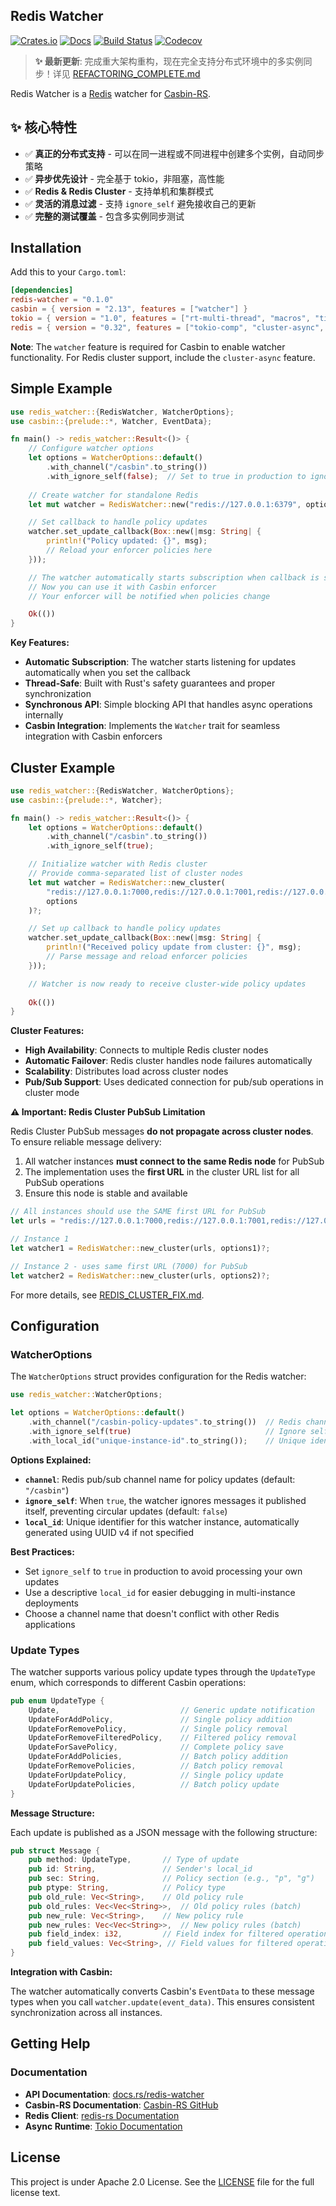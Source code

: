 Redis Watcher
---

[![Crates.io](https://img.shields.io/crates/v/redis-watcher.svg)](https://crates.io/crates/redis-watcher)
[![Docs](https://docs.rs/redis-watcher/badge.svg)](https://docs.rs/redis-watcher)
[![Build Status](https://github.com/casbin-rs/redis-watcher/actions/workflows/ci.yml/badge.svg)](https://github.com/casbin-rs/redis-watcher/actions/workflows/ci.yml)
[![Codecov](https://codecov.io/gh/casbin-rs/redis-watcher/branch/master/graph/badge.svg)](https://codecov.io/gh/casbin-rs/redis-watcher)

> **✨ 最新更新**: 完成重大架构重构，现在完全支持分布式环境中的多实例同步！详见 [REFACTORING_COMPLETE.md](./REFACTORING_COMPLETE.md)

Redis Watcher is a [Redis](http://redis.io) watcher for [Casbin-RS](https://github.com/casbin/casbin-rs).

## ✨ 核心特性

- ✅ **真正的分布式支持** - 可以在同一进程或不同进程中创建多个实例，自动同步策略
- ✅ **异步优先设计** - 完全基于 tokio，非阻塞，高性能
- ✅ **Redis & Redis Cluster** - 支持单机和集群模式
- ✅ **灵活的消息过滤** - 支持 `ignore_self` 避免接收自己的更新
- ✅ **完整的测试覆盖** - 包含多实例同步测试

## Installation

Add this to your `Cargo.toml`:

```toml
[dependencies]
redis-watcher = "0.1.0"
casbin = { version = "2.13", features = ["watcher"] }
tokio = { version = "1.0", features = ["rt-multi-thread", "macros", "time"] }
redis = { version = "0.32", features = ["tokio-comp", "cluster-async", "aio"] }
```

**Note**: The `watcher` feature is required for Casbin to enable watcher functionality. For Redis cluster support, include the `cluster-async` feature.

## Simple Example

```rust
use redis_watcher::{RedisWatcher, WatcherOptions};
use casbin::{prelude::*, Watcher, EventData};

fn main() -> redis_watcher::Result<()> {
    // Configure watcher options
    let options = WatcherOptions::default()
        .with_channel("/casbin".to_string())
        .with_ignore_self(false);  // Set to true in production to ignore self-updates
    
    // Create watcher for standalone Redis
    let mut watcher = RedisWatcher::new("redis://127.0.0.1:6379", options)?;

    // Set callback to handle policy updates
    watcher.set_update_callback(Box::new(|msg: String| {
        println!("Policy updated: {}", msg);
        // Reload your enforcer policies here
    }));

    // The watcher automatically starts subscription when callback is set
    // Now you can use it with Casbin enforcer
    // Your enforcer will be notified when policies change

    Ok(())
}
```

**Key Features:**
- **Automatic Subscription**: The watcher starts listening for updates automatically when you set the callback
- **Thread-Safe**: Built with Rust's safety guarantees and proper synchronization
- **Synchronous API**: Simple blocking API that handles async operations internally
- **Casbin Integration**: Implements the `Watcher` trait for seamless integration with Casbin enforcers

## Cluster Example

```rust
use redis_watcher::{RedisWatcher, WatcherOptions};
use casbin::{prelude::*, Watcher};

fn main() -> redis_watcher::Result<()> {
    let options = WatcherOptions::default()
        .with_channel("/casbin".to_string())
        .with_ignore_self(true);

    // Initialize watcher with Redis cluster
    // Provide comma-separated list of cluster nodes
    let mut watcher = RedisWatcher::new_cluster(
        "redis://127.0.0.1:7000,redis://127.0.0.1:7001,redis://127.0.0.1:7002",
        options
    )?;

    // Set up callback to handle policy updates
    watcher.set_update_callback(Box::new(|msg: String| {
        println!("Received policy update from cluster: {}", msg);
        // Parse message and reload enforcer policies
    }));

    // Watcher is now ready to receive cluster-wide policy updates
    
    Ok(())
}
```

**Cluster Features:**
- **High Availability**: Connects to multiple Redis cluster nodes
- **Automatic Failover**: Redis cluster handles node failures automatically
- **Scalability**: Distributes load across cluster nodes
- **Pub/Sub Support**: Uses dedicated connection for pub/sub operations in cluster mode

**⚠️ Important: Redis Cluster PubSub Limitation**

Redis Cluster PubSub messages **do not propagate across cluster nodes**. To ensure reliable message delivery:

1. All watcher instances **must connect to the same Redis node** for PubSub
2. The implementation uses the **first URL** in the cluster URL list for all PubSub operations
3. Ensure this node is stable and available

```rust
// All instances should use the SAME first URL for PubSub
let urls = "redis://127.0.0.1:7000,redis://127.0.0.1:7001,redis://127.0.0.1:7002";

// Instance 1
let watcher1 = RedisWatcher::new_cluster(urls, options1)?;

// Instance 2 - uses same first URL (7000) for PubSub
let watcher2 = RedisWatcher::new_cluster(urls, options2)?;
```

For more details, see [REDIS_CLUSTER_FIX.md](./REDIS_CLUSTER_FIX.md).

## Configuration

### WatcherOptions

The `WatcherOptions` struct provides configuration for the Redis watcher:

```rust
use redis_watcher::WatcherOptions;

let options = WatcherOptions::default()
    .with_channel("/casbin-policy-updates".to_string())  // Redis channel name
    .with_ignore_self(true)                              // Ignore self-generated updates
    .with_local_id("unique-instance-id".to_string());    // Unique identifier for this instance
```

**Options Explained:**

- **`channel`**: Redis pub/sub channel name for policy updates (default: `"/casbin"`)
- **`ignore_self`**: When `true`, the watcher ignores messages it published itself, preventing circular updates (default: `false`)
- **`local_id`**: Unique identifier for this watcher instance, automatically generated using UUID v4 if not specified

**Best Practices:**
- Set `ignore_self` to `true` in production to avoid processing your own updates
- Use a descriptive `local_id` for easier debugging in multi-instance deployments
- Choose a channel name that doesn't conflict with other Redis applications

### Update Types

The watcher supports various policy update types through the `UpdateType` enum, which corresponds to different Casbin operations:

```rust
pub enum UpdateType {
    Update,                           // Generic update notification
    UpdateForAddPolicy,               // Single policy addition
    UpdateForRemovePolicy,            // Single policy removal
    UpdateForRemoveFilteredPolicy,    // Filtered policy removal
    UpdateForSavePolicy,              // Complete policy save
    UpdateForAddPolicies,             // Batch policy addition
    UpdateForRemovePolicies,          // Batch policy removal
    UpdateForUpdatePolicy,            // Single policy update
    UpdateForUpdatePolicies,          // Batch policy update
}
```

**Message Structure:**

Each update is published as a JSON message with the following structure:

```rust
pub struct Message {
    pub method: UpdateType,       // Type of update
    pub id: String,               // Sender's local_id
    pub sec: String,              // Policy section (e.g., "p", "g")
    pub ptype: String,            // Policy type
    pub old_rule: Vec<String>,    // Old policy rule
    pub old_rules: Vec<Vec<String>>,  // Old policy rules (batch)
    pub new_rule: Vec<String>,    // New policy rule
    pub new_rules: Vec<Vec<String>>,  // New policy rules (batch)
    pub field_index: i32,         // Field index for filtered operations
    pub field_values: Vec<String>, // Field values for filtered operations
}
```

**Integration with Casbin:**

The watcher automatically converts Casbin's `EventData` to these message types when you call `watcher.update(event_data)`. This ensures consistent synchronization across all instances.

## Getting Help

### Documentation

- **API Documentation**: [docs.rs/redis-watcher](https://docs.rs/redis-watcher)
- **Casbin-RS Documentation**: [Casbin-RS GitHub](https://github.com/casbin/casbin-rs)
- **Redis Client**: [redis-rs Documentation](https://github.com/redis-rs/redis-rs)
- **Async Runtime**: [Tokio Documentation](https://tokio.rs)

## License

This project is under Apache 2.0 License. See the [LICENSE](LICENSE) file for the full license text.
